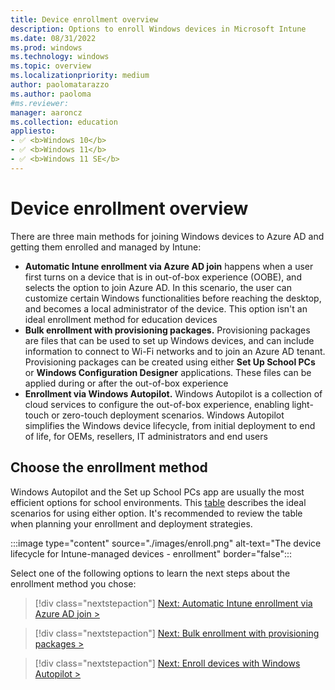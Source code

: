 ```yaml
---
title: Device enrollment overview
description: Options to enroll Windows devices in Microsoft Intune
ms.date: 08/31/2022
ms.prod: windows
ms.technology: windows
ms.topic: overview
ms.localizationpriority: medium
author: paolomatarazzo
ms.author: paoloma
#ms.reviewer: 
manager: aaroncz
ms.collection: education
appliesto:
- ✅ <b>Windows 10</b>
- ✅ <b>Windows 11</b>
- ✅ <b>Windows 11 SE</b>
---
```


# Device enrollment overview

There are three main methods for joining Windows devices to Azure AD and getting them enrolled and managed by Intune:

- **Automatic Intune enrollment via Azure AD join** happens when a user first turns on a device that is in out-of-box experience (OOBE), and selects the option to join Azure AD. In this scenario, the user can customize certain Windows functionalities before reaching the desktop, and becomes a local administrator of the device. This option isn't an ideal enrollment method for education devices
- **Bulk enrollment with provisioning packages.** Provisioning packages are files that can be used to set up Windows devices, and can include information to connect to Wi-Fi networks and to join an Azure AD tenant. Provisioning packages can be created using either **Set Up School PCs** or **Windows Configuration Designer** applications. These files can be applied during or after the out-of-box experience
- **Enrollment via Windows Autopilot.** Windows Autopilot is a collection of cloud services to configure the out-of-box experience, enabling light-touch or zero-touch deployment scenarios. Windows Autopilot simplifies the Windows device lifecycle, from initial deployment to end of life, for OEMs, resellers, IT administrators and end users

## Choose the enrollment method

Windows Autopilot and the Set up School PCs app are usually the most efficient options for school environments.
This [table][INT-1] describes the ideal scenarios for using either option. It's recommended to review the table when planning your enrollment and deployment strategies.

:::image type="content" source="./images/enroll.png" alt-text="The device lifecycle for Intune-managed devices - enrollment" border="false":::

Select one of the following options to learn the next steps about the enrollment method you chose:

> [!div class="nextstepaction"]
> [Next: Automatic Intune enrollment via Azure AD join >](enroll-aadj.md)

> [!div class="nextstepaction"]
> [Next: Bulk enrollment with provisioning packages >](enroll-package.md)

> [!div class="nextstepaction"]
> [Next: Enroll devices with Windows Autopilot >](enroll-autopilot.md)

<!-- Reference links in article -->

[INT-1]: /intune-education/add-devices-windows#when-to-use-set-up-school-pcs-vs-windows-autopilot
